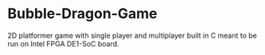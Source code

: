 # Bubble-Dragon-Game
2D platformer game with single player and multiplayer built in C meant to be run on Intel FPGA DE1-SoC board.
